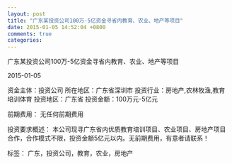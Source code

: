 ```yaml
---
layout: post
title: "广东某投资公司100万-5亿资金寻省内教育、农业、地产等项目"
date: 2015-01-05 14:52:04 +0800
comments: true
categories: 
---
```

广东某投资公司100万-5亿资金寻省内教育、农业、地产等项目



2015-01-05

资金主体：投资公司
所在地区：广东省深圳市
投资行业：房地产,农林牧渔,教育培训体育
投资地区：广东省
投资金额：100万元-5亿元

前期费用：
无任何前期费用

投资要求概述：
本公司现寻广东省内优质教育培训项目、农业项目、房地产项目合作，合作模式不限，投资金额5亿元以内。无前期费用，有意者请联系！

标签：
广东，投资公司，教育，农业，房地产

